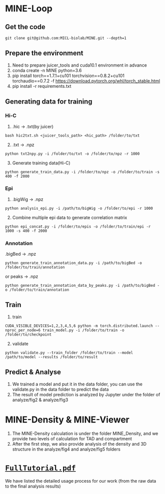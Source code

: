 # MINE-Loop
## Get the code
```
git clone git@github.com:MICL-biolab/MINE.git --depth=1
```
## Prepare the environment
1. Need to prepare juicer_tools and cuda10.1 environment in advance
2. conda create -n MINE python=3.6
3. pip install torch==1.7.1+cu101 torchvision==0.8.2+cu101 torchaudio==0.7.2 -f https://download.pytorch.org/whl/torch_stable.html
4. pip install -r requirements.txt
## Generating data for training
### Hi-C
1. .hic -> .txt(by juicer)
```
bash hic2txt.sh <juicer_tools_path> <hic_path> /folder/to/txt
```
2. .txt -> .npz
```
python txt2npy.py -i /folder/to/txt -o /folder/to/npz -r 1000
```
3. Generate training data(Hi-C)
```
python generate_train_data.py -i /folder/to/npz -o /folder/to/train -s 400 -f 2000
```
### Epi
1. .bigWig -> .npz
```
python analysis_epi.py -i /path/to/bigWig -o /folder/to/epi -r 1000
```
2. Combine multiple epi data to generate correlation matrix
```
python epi_concat.py -i /folder/to/epis -o /folder/to/train/epi -r 1000 -s 400 -f 2000
```
### Annotation
.bigBed -> .npz
```
python generate_train_annotation_data.py -i /path/to/bigBed -o /folder/to/train/annotation
```
or peaks -> .npz
```
python generate_train_annotation_data_by_peaks.py -i /path/to/bigBed -o /folder/to/train/annotation
```
## Train
1. train
```
CUDA_VISIBLE_DEVICES=1,2,3,4,5,6 python -m torch.distributed.launch --nproc_per_node=6 train_model.py -i /folder/to/train -o /folder/to/checkpoint
```
2. validate
```
python validate.py --train_folder /folder/to/train --model /path/to/model --results /folder/to/result
```
## Predict & Analyse
1. We trained a model and put it in the data folder, you can use the validate.py in the data folder to predict the data
2. The result of model prediction is analyzed by Jupyter under the folder of analyze/fig2 & analyze/fig3
# MINE-Density & MINE-Viewer
1. The MINE-Density calculation is under the folder MINE_Density, and we provide two levels of calculation for TAD and compartment
2. After the first step, we also provide analysis of the density and 3D structure in the analyze/fig4 and analyze/fig5 folders
# [`FullTutorial.pdf`](FullTutorial.pdf)
We have listed the detailed usage process for our work (from the raw data to the final analysis results)